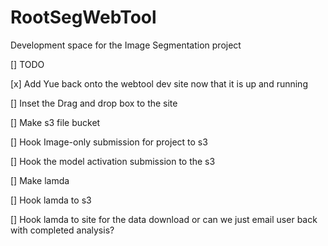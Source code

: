 # RootSegWebTool
Development space for the Image Segmentation project 


[] TODO 

[x]  Add Yue back onto the webtool dev site now that it is up and running

[]  Inset the Drag and drop box to the site

[]  Make s3 file bucket

[]  Hook Image-only submission for project to s3

[]  Hook the model activation submission to the s3

[]  Make lamda 

[]  Hook lamda to s3

[]  Hook lamda to site for the data download or can we just email user back with completed analysis?



